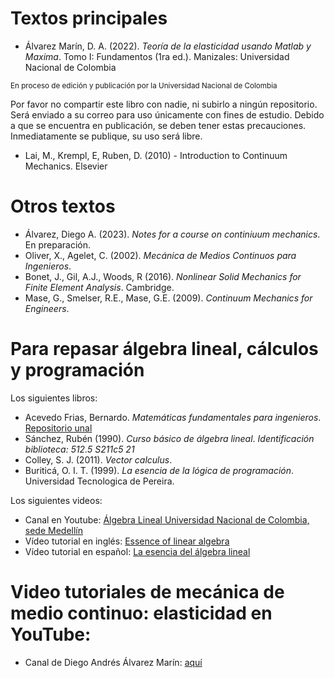 # Textos principales

* Álvarez Marín, D. A. (2022). *Teoría de la elasticidad usando Matlab y Maxima*. Tomo I: Fundamentos (1ra ed.). Manizales: Universidad Nacional de Colombia

<sub>En proceso de edición y publicación por la Universidad Nacional de Colombia</sub>

Por favor no compartir este libro con nadie, ni subirlo a ningún repositorio. Será enviado a su correo para uso únicamente con fines de estudio. Debido a que se encuentra en publicación, se deben tener estas precauciones. Inmediatamente se publique, su uso será libre.

* Lai, M., Krempl, E, Ruben, D. (2010) - Introduction to Continuum Mechanics. Elsevier


# Otros textos

* Álvarez, Diego A. (2023). *Notes for a course on continiuum mechanics*. En preparación.
* Oliver, X., Agelet, C. (2002). *Mecánica de Medios Continuos para Ingenieros*.
* Bonet, J., Gil, A.J., Woods, R (2016). *Nonlinear Solid Mechanics for Finite Element Analysis*. Cambridge.
* Mase, G., Smelser, R.E., Mase, G.E. (2009). *Continuum Mechanics for Engineers*.

# Para repasar álgebra lineal, cálculos y programación

Los siguientes libros:

* Acevedo Frias, Bernardo. *Matemáticas fundamentales para ingenieros*. [Repositorio unal](https://repositorio.unal.edu.co/bitstream/handle/unal/7173/bernardoacevedofrias.2003.pdf?sequence=1&isAllowed=y)
* Sánchez, Rubén (1990). *Curso básico de álgebra lineal*. *Identificación biblioteca: 512.5 S211c5 21*
* Colley, S. J. (2011). *Vector calculus*.
* Buriticá, O. I. T. (1999). *La esencia de la lógica de programación*. Universidad Tecnologica de Pereira.

Los siguientes videos:
* Canal en Youtube: [Álgebra Lineal Universidad Nacional de Colombia, sede Medellín](https://www.youtube.com/channel/UCsE2po3zBjPxGYMH8UWJQ6w)
* Vídeo tutorial en inglés: [Essence of linear algebra](https://www.youtube.com/playlist?list=PLZHQObOWTQDPD3MizzM2xVFitgF8hE_ab)
* Vídeo tutorial en español: [La esencia del álgebra lineal](https://www.youtube.com/channel/UCQbsk1JQNaskUlfdoyiWJDg/videos)


# Video tutoriales de mecánica de medio continuo: elasticidad en YouTube:

* Canal de Diego Andrés Álvarez Marín: [aquí](https://www.youtube.com/channel/UCV0FtSuauv5WbcY-lLRMZ4g)
